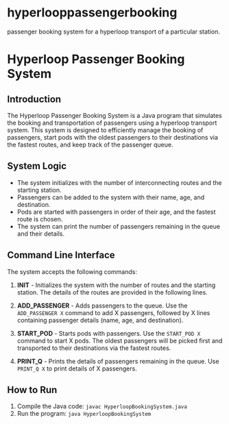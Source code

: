 # hyperlooppassengerbooking
passenger booking system for a hyperloop transport of a particular station.

# Hyperloop Passenger Booking System

## Introduction

The Hyperloop Passenger Booking System is a Java program that simulates the booking and transportation of passengers using a hyperloop transport system. This system is designed to efficiently manage the booking of passengers, start pods with the oldest passengers to their destinations via the fastest routes, and keep track of the passenger queue.

## System Logic

- The system initializes with the number of interconnecting routes and the starting station.
- Passengers can be added to the system with their name, age, and destination.
- Pods are started with passengers in order of their age, and the fastest route is chosen.
- The system can print the number of passengers remaining in the queue and their details.

## Command Line Interface

The system accepts the following commands:

1. **INIT** - Initializes the system with the number of routes and the starting station. The details of the routes are provided in the following lines.

2. **ADD_PASSENGER** - Adds passengers to the queue. Use the `ADD_PASSENGER X` command to add X passengers, followed by X lines containing passenger details (name, age, and destination).


3. **START_POD** - Starts pods with passengers. Use the `START_POD X` command to start X pods. The oldest passengers will be picked first and transported to their destinations via the fastest routes.


4. **PRINT_Q** - Prints the details of passengers remaining in the queue. Use `PRINT_Q X` to print details of X passengers.


## How to Run

1. Compile the Java code: `javac HyperloopBookingSystem.java`
2. Run the program: `java HyperloopBookingSystem`







